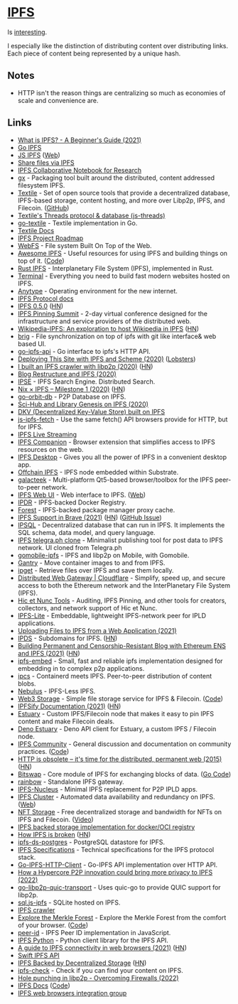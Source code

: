 # [IPFS](https://ipfs.io)

Is [interesting](https://blog.neocities.org/blog/2015/09/08/its-time-for-the-distributed-web.html).

I especially like the distinction of distributing content over distributing links. Each piece of content being represented by a unique hash.

## Notes

- HTTP isn't the reason things are centralizing so much as economies of scale and convenience are.

## Links

- [What is IPFS? - A Beginner's Guide (2021)](https://hackernoon.com/a-beginners-guide-to-ipfs-20673fedd3f)
- [Go IPFS](https://github.com/ipfs/go-ipfs)
- [JS IPFS](https://github.com/ipfs/js-ipfs) ([Web](https://js.ipfs.io/))
- [Share files via IPFS](https://github.com/ipfs-shipyard/ipfs-share-files)
- [IPFS Collaborative Notebook for Research](https://github.com/ipfs/notes)
- [gx](https://github.com/whyrusleeping/gx) - Packaging tool built around the distributed, content addressed filesystem IPFS.
- [Textile](https://textile.io/) - Set of open source tools that provide a decentralized database, IPFS-based storage, content hosting, and more over Libp2p, IPFS, and Filecoin. ([GitHub](https://github.com/textileio))
- [Textile's Threads protocol & database (js-threads)](https://github.com/textileio/js-threads)
- [go-textile](https://github.com/textileio/go-textile) - Textile implementation in Go.
- [Textile Docs](https://docs.textile.io/)
- [IPFS Project Roadmap](https://github.com/ipfs/roadmap)
- [WebFS](https://github.com/brendoncarroll/webfs) - File system Built On Top of the Web.
- [Awesome IPFS](https://awesome.ipfs.io/) - Useful resources for using IPFS and building things on top of it. ([Code](https://github.com/ipfs/awesome-ipfs))
- [Rust IPFS](https://github.com/ipfs-rust/rust-ipfs) - Interplanetary File System (IPFS), implemented in Rust.
- [Terminal](https://terminal.co/) - Everything you need to build fast modern websites hosted on IPFS.
- [Anytype](https://anytype.io/) - Operating environment for the new internet.
- [IPFS Protocol docs](https://github.com/ipfs/ipfs)
- [IPFS 0.5.0](https://blog.ipfs.io/2020-04-28-go-ipfs-0-5-0/) ([HN](https://news.ycombinator.com/item?id=23010245))
- [IPFS Pinning Summit](https://ipfspinningsummit.com/) - 2-day virtual conference designed for the infrastructure and service providers of the distributed web.
- [Wikipedia-IPFS: An exploration to host Wikipedia in IPFS](https://github.com/santhoshtr/wikipedia-ipfs) ([HN](https://news.ycombinator.com/item?id=23127829))
- [brig](https://github.com/sahib/brig) - File synchronization on top of ipfs with git like interface& web based UI.
- [go-ipfs-api](https://github.com/ipfs/go-ipfs-api) - Go interface to ipfs's HTTP API.
- [Deploying This Site with IPFS and Scheme (2020)](https://elais.codes/deploying-this-site-with-ipfs-and-scheme.html) ([Lobsters](https://lobste.rs/s/fitmtb/deploying_this_site_with_ipfs_scheme))
- [I built an IPFS crawler with libp2p (2020)](https://adlrocha.substack.com/p/adlrocha-how-i-built-an-ipfs-crawler) ([HN](https://news.ycombinator.com/item?id=23515997))
- [Blog Restructure and IPFS (2020)](https://deedlefake.com/blog-restructure-and-ipfs.html)
- [IPSE](https://www.ipse.io/) - IPFS Search Engine. Distributed Search.
- [Nix × IPFS – Milestone 1 (2020)](https://blog.ipfs.io/2020-09-08-nix-ipfs-milestone-1/) ([HN](https://news.ycombinator.com/item?id=24621276))
- [go-orbit-db](https://github.com/berty/go-orbit-db) - P2P Database on IPFS.
- [Sci-Hub and Library Genesis on IPFS (2020)](https://www.reddit.com/r/DataHoarder/comments/jb1hkn/p2p_free_library_help_build_humanitys_free/)
- [DKV (Decentralized Key-Value Store) built on IPFS](https://github.com/mikeal/dkv)
- [js-ipfs-fetch](https://github.com/RangerMauve/js-ipfs-fetch) - Use the same fetch() API browsers provide for HTTP, but for IPFS.
- [IPFS Live Streaming](https://github.com/tomeshnet/ipfs-live-streaming)
- [IPFS Companion](https://github.com/ipfs-shipyard/ipfs-companion) - Browser extension that simplifies access to IPFS resources on the web.
- [IPFS Desktop](https://github.com/ipfs-shipyard/ipfs-desktop) - Gives you all the power of IPFS in a convenient desktop app.
- [Offchain IPFS](https://rs-ipfs.github.io/offchain-ipfs-manual/) - IPFS node embedded within Substrate.
- [galacteek](https://galacteek.github.io/) - Multi-platform Qt5-based browser/toolbox for the IPFS peer-to-peer network.
- [IPFS Web UI](https://github.com/ipfs-shipyard/ipfs-webui) - Web interface to IPFS. ([Web](https://webui.ipfs.io/))
- [IPDR](https://github.com/miguelmota/ipdr) - IPFS-backed Docker Registry.
- [Forest](https://github.com/forestpm/forest) - IPFS-backed package manager proxy cache.
- [IPFS Support in Brave (2021)](https://brave.com/ipfs-support/) ([HN](https://news.ycombinator.com/item?id=25836886)) ([GitHub Issue](https://github.com/brave/brave-browser/issues/10220))
- [IPSQL](https://github.com/mikeal/IPSQL) - Decentralized database that can run in IPFS. It implements the SQL schema, data model, and query language.
- [IPFS telegra.ph clone](https://github.com/alexstep/ipfs-telegra.ph) - Minimalist publishing tool for post data to IPFS network. UI cloned from Telegra.ph
- [gomobile-ipfs](https://github.com/ipfs-shipyard/gomobile-ipfs) - IPFS and libp2p on Mobile, with Gomobile.
- [Gantry](https://github.com/gregdhill/ipfs-oci) - Move container images to and from IPFS.
- [ipget](https://github.com/ipfs/ipget) - Retrieve files over IPFS and save them locally.
- [Distributed Web Gateway | Cloudflare](https://www.cloudflare.com/distributed-web-gateway/) - Simplify, speed up, and secure access to both the Ethereum network and the InterPlanetary File System (IPFS).
- [Hic et Nunc Tools](https://github.com/atomantic/hicetnunc_tools) - Auditing, IPFS Pinning, and other tools for creators, collectors, and network support of Hic et Nunc.
- [IPFS-Lite](https://github.com/hsanjuan/ipfs-lite) - Embeddable, lightweight IPFS-network peer for IPLD applications.
- [Uploading Files to IPFS from a Web Application (2021)](https://dev.to/dabit3/uploading-files-to-ipfs-from-a-web-application-50a)
- [IPDS](https://ipds.io/) - Subdomains for IPFS. ([HN](https://news.ycombinator.com/item?id=27660253))
- [Building Permanent and Censorship-Resistant Blog with Ethereum ENS and IPFS (2021)](https://pawelurbanek.com/ipfs-ethereum-blog) ([HN](https://news.ycombinator.com/item?id=27673223))
- [ipfs-embed](https://github.com/ipfs-rust/ipfs-embed) - Small, fast and reliable ipfs implementation designed for embedding in to complex p2p applications.
- [ipcs](https://github.com/hinshun/ipcs) - Containerd meets IPFS. Peer-to-peer distribution of content blobs.
- [Nebulus](https://nebulus.dev/) - IPFS-Less IPFS.
- [Web3 Storage](https://web3.storage/) - Simple file storage service for IPFS & Filecoin. ([Code](https://github.com/web3-storage/web3.storage))
- [IPFSify Documentation (2021)](https://karmanyaah.malhotra.cc/tech/2021/07/ipfsifying-documentation/) ([HN](https://news.ycombinator.com/item?id=28011740))
- [Estuary](https://github.com/application-research/estuary) - Custom IPFS/Filecoin node that makes it easy to pin IPFS content and make Filecoin deals.
- [Deno Estuary](https://github.com/deno-libs/estuary) - Deno API client for Estuary, a custom IPFS / Filecoin node.
- [IPFS Community](https://discuss.ipfs.io/) - General discussion and documentation on community practices. ([Code](https://github.com/ipfs/community))
- [HTTP is obsolete – it's time for the distributed, permanent web (2015)](https://ipfs.io/ipfs/QmNhFJjGcMPqpuYfxL62VVB9528NXqDNMFXiqN5bgFYiZ1/its-time-for-the-permanent-web.html) ([HN](https://news.ycombinator.com/item?id=28897373))
- [Bitswap](https://docs.ipfs.io/concepts/bitswap/) - Core module of IPFS for exchanging blocks of data. ([Go Code](https://github.com/ipfs/go-bitswap))
- [rainbow](https://github.com/ipfs/rainbow) - Standalone IPFS gateway.
- [IPFS-Nucleus](https://github.com/Peergos/ipfs-nucleus) - Minimal IPFS replacement for P2P IPLD apps.
- [IPFS Cluster](https://github.com/ipfs/ipfs-cluster) - Automated data availability and redundancy on IPFS. ([Web](https://cluster.ipfs.io/))
- [NFT Storage](https://nft.storage/) - Free decentralized storage and bandwidth for NFTs on IPFS and Filecoin. ([Video](https://www.youtube.com/watch?v=o_yVYft-7z4))
- [IPFS backed storage implementation for docker/OCI registry](https://github.com/yuval-k/oci-registry-p2p)
- [How IPFS is broken](https://fiatjaf.com/d5031e5b.html) ([HN](https://news.ycombinator.com/item?id=29656139))
- [ipfs-ds-postgres](https://github.com/alanshaw/ipfs-ds-postgres) - PostgreSQL datastore for IPFS.
- [IPFS Specifications](https://github.com/ipfs/specs) - Technical specifications for the IPFS protocol stack.
- [Go-IPFS-HTTP-Client](https://github.com/ipfs/go-ipfs-http-client) - Go-IPFS API implementation over HTTP API.
- [How a Hypercore P2P innovation could bring more privacy to IPFS (2022)](https://www.ctrl.blog/entry/dht-privacy-discovery-hash.html)
- [go-libp2p-quic-transport](https://github.com/libp2p/go-libp2p-quic-transport) - Uses quic-go to provide QUIC support for libp2p.
- [sql.js-ipfs](https://github.com/hcliff/sqlite-ipfs) - SQLite hosted on IPFS.
- [IPFS crawler](https://github.com/jimmyaxod/ipfscrawl)
- [Explore the Merkle Forest](https://explore.ipld.io/) - Explore the Merkle Forest from the comfort of your browser. ([Code](https://github.com/ipld/explore.ipld.io))
- [peer-id](https://github.com/libp2p/js-peer-id) - IPFS Peer ID implementation in JavaScript.
- [IPFS Python](https://github.com/ipfs-shipyard/py-ipfs-http-client) - Python client library for the IPFS API.
- [A guide to IPFS connectivity in web browsers (2021)](https://blog.ipfs.io/2021-06-10-guide-to-ipfs-connectivity-in-browsers/) ([HN](https://news.ycombinator.com/item?id=30440410))
- [Swift IPFS API](https://github.com/ipfs-shipyard/swift-ipfs-http-client)
- [IPFS Backed by Decentralized Storage](https://filebase.com/blog/introducing-support-for-ipfs-backed-by-decentralized-storage/) ([HN](https://news.ycombinator.com/item?id=30522635))
- [ipfs-check](https://github.com/aschmahmann/ipfs-check) - Check if you can find your content on IPFS.
- [Hole punching in libp2p - Overcoming Firewalls (2022)](https://blog.ipfs.io/2022-01-20-libp2p-hole-punching/)
- [IPFS Docs](https://docs.ipfs.io/) ([Code](https://github.com/ipfs/ipfs-docs))
- [IPFS web browsers integration group](https://github.com/ipfs/in-web-browsers)